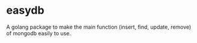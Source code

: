 # easydb
A golang package to make the main function (insert, find, update, remove) of mongodb easily to use.
